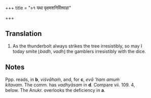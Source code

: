 +++
title = "०१ यथा वृक्षमशनिर्विश्वाहा"

+++
## Translation
1. As the thunderbolt always strikes the tree irresistibly, so may I  
today smite ⌊*badh*, *vadh*⌋ the gamblers irresistibly with the dice.

## Notes
Ppp. reads, in **b**, *viśvāhaṁ*, and, for **c**, *evā ’ham amuṁ  
kitavam*. The comm. has *vadhyāsam* in **d**. Compare vii. 109. 4,  
below. The Anukr. overlooks the deficiency in **a**.
